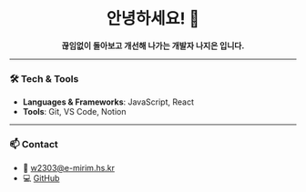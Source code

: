 <div align="center">

<h1>안녕하세요! 🤗</h1>  
<p><strong>끊임없이 돌아보고 개선해 나가는 개발자 나지은 입니다.</strong></p>

</div>

---

### 🛠 Tech & Tools

- **Languages & Frameworks**: JavaScript, React  
- **Tools**: Git, VS Code, Notion  

---

### 📫 Contact

- 📧 w2303@e-mirim.hs.kr  
- 💻 [GitHub](https://github.com/jieun0240)
